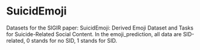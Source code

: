 # SuicidEmoji
Datasets for the SIGIR paper: SuicidEmoji: Derived Emoji Dataset and Tasks for Suicide-Related Social Content.
In the emoji_prediction, all data are SID-related, 0 stands for no SID, 1 stands for SID.
